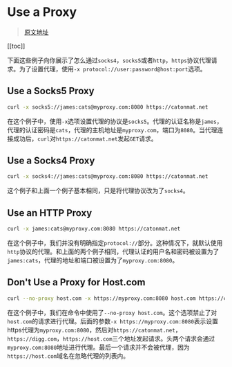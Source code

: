 # Use a Proxy

> [原文地址](https://catonmat.net/cookbooks/curl/use-proxy)

[[toc]]

下面这些例子向你展示了怎么通过`socks4`，`socks5`或者`http`，`https`协议代理请求。为了设置代理，使用`-x protocol://user:password@host:port`选项。

## Use a Socks5 Proxy

```bash
curl -x socks5://james:cats@myproxy.com:8080 https://catonmat.net
```

在这个例子中，使用`-x`选项设置代理的协议是`socks5`。代理的认证名称是`james`，代理的认证密码是`cats`，代理的主机地址是`myproxy.com`，端口为`8080`。当代理连接成功后，`curl`对`https://catonmat.net`发起`GET`请求。

## Use a Socks4 Proxy

```bash
curl -x socks4://james:cats@myproxy.com:8080 https://catonmat.net
```

这个例子和上面一个例子基本相同，只是将代理协议改为了`socks4`。

## Use an HTTP Proxy

```bash
curl -x james:cats@myproxy.com:8080 https://catonmat.net
```

在这个例子中，我们并没有明确指定`protocol://`部分。这种情况下，就默认使用`http`协议的代理。和上面的两个例子相同，代理认证的用户名和密码被设置为了`james:cats`，代理的地址和端口被设置为了`myproxy.com:8080`。

## Don't Use a Proxy for Host.com

```bash
curl --no-proxy host.com -x https://myproxy.com:8080 host.com https://catonmat.net https://digg.com https://host.com
```

在这个例子中，我们在命令中使用了`--no-proxy host.com`。这个选项禁止了对`host.com`的请求进行代理。后面的参数`-x https://myproxy.com:8080`表示设置https代理为`myproxy.com:8080`，然后对`https://catonmat.net`，`https://digg.com`，`https://host.com`三个地址发起请求。头两个请求会通过`myproxy.com:8080`地址进行代理。最后一个请求并不会被代理，因为`https://host.com`域名在忽略代理的列表内。